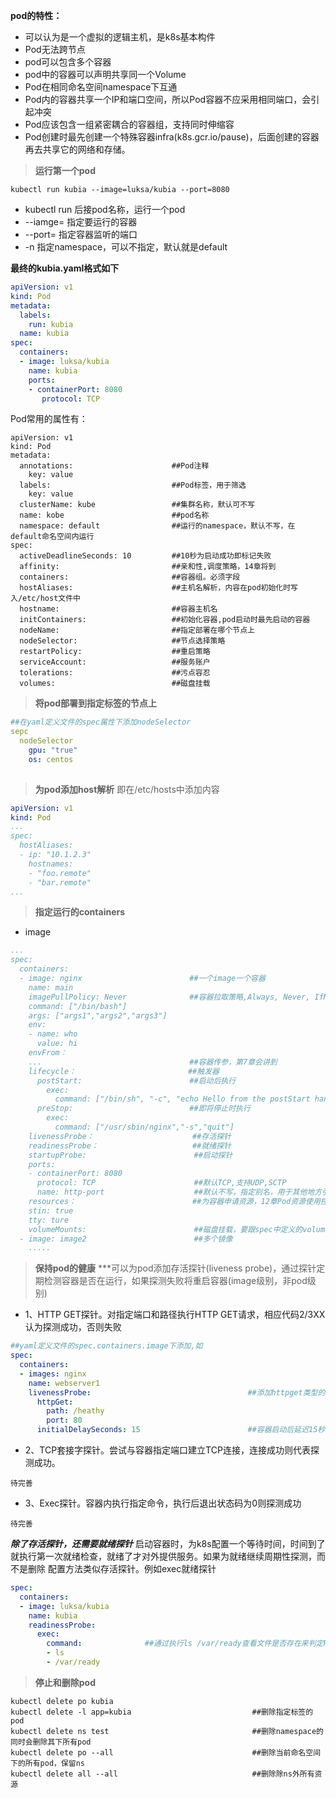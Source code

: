 **pod的特性：**
- 可以认为是一个虚拟的逻辑主机，是k8s基本构件
- Pod无法跨节点
- pod可以包含多个容器
- pod中的容器可以声明共享同一个Volume
- Pod在相同命名空间namespace下互通
- Pod内的容器共享一个IP和端口空间，所以Pod容器不应采用相同端口，会引起冲突
- Pod应该包含一组紧密耦合的容器组，支持同时伸缩容
- Pod创建时最先创建一个特殊容器infra(k8s.gcr.io/pause)，后面创建的容器再去共享它的网络和存储。

>**运行第一个pod**
```shell
kubectl run kubia --image=luksa/kubia --port=8080
```
- kubectl run 后接pod名称，运行一个pod
- --iamge= 指定要运行的容器
- --port= 指定容器监听的端口
- -n 指定namespace，可以不指定，默认就是default

**最终的kubia.yaml格式如下**
```yaml
apiVersion: v1                                                             #使用的kubernetes API版本，可以使用kubectl explain pod看到,必需
kind: Pod                                                                  #创建的kubernetes资源类型,必需
metadata:                                                                  #Pod的元数据，名字、标签、注解等
  labels:                                                                  #标签可以设置多个，对齐即可
    run: kubia                        
  name: kubia                                                              #Pod名称,必需
spec:                                                                      #Pod的规格内容，如运行的程序列表、监听的端口、挂载的目录等
  containers:
  - image: luksa/kubia                                                     #运行的docker容器名称，可以是多个，每个都单独一个-image
    name: kubia                                                            #容器的自定名称
    ports:                                                                 #容器的对外监听端口，可以是多个，每个都单独一个- containerPort
    - containerPort: 8080
       protocol: TCP                                                       #端口监听的协议类型，可以不指定，默认为TCP
```
Pod常用的属性有：
```
apiVersion: v1
kind: Pod
metadata:
  annotations:                      ##Pod注释
    key: value
  labels:                           ##Pod标签，用于筛选
    key: value
  clusterName: kube                 ##集群名称，默认可不写
  name: kobe                        ##pod名称
  namespace: default                ##运行的namespace，默认不写，在default命名空间内运行
spec:
  activeDeadlineSeconds: 10         ##10秒为启动成功即标记失败
  affinity:                         ##亲和性,调度策略，14章将到         
  containers:                       ##容器组。必须字段
  hostAliases:                      ##主机名解析，内容在pod初始化时写入/etc/host文件中
  hostname:                         ##容器主机名
  initContainers:                   ##初始化容器,pod启动时最先启动的容器
  nodeName:                         ##指定部署在哪个节点上
  nodeSelector:                     ##节点选择策略
  restartPolicy:                    ##重启策略
  serviceAccount:                   ##服务账户
  tolerations:                      ##污点容忍
  volumes:                          ##磁盘挂载
```
>**将pod部署到指定标签的节点上**
```yaml
##在yaml定义文件的spec属性下添加nodeSelector
sepc
  nodeSelector	
    gpu: "true"                                                            #添加选择器，要求部署在标签gpu值为true的节点机器上
    os: centos                                                             #node有默认主机名标签如kubernetes.io/hostname=k8s-node1，可以通过该标签部署到指定机器
                                                                             
```
>**为pod添加host解析**
即在/etc/hosts中添加内容
```yaml
apiVersion: v1
kind: Pod
...
spec:
  hostAliases:
  - ip: "10.1.2.3"
    hostnames:
    - "foo.remote"
    - "bar.remote"
...
```
>**指定运行的containers**
- image
```yaml
...
spec:
  containers:
  - image: nginx                        ##一个image一个容器
    name: main
    imagePullPolicy: Never              ##容器拉取策略,Always, Never, IfNotPresent,默认是Always           
    command: ["/bin/bash"]
    args: ["args1","args2","args3"] 
    env:
    - name: who
      value: hi
    envFrom：
    ...                                 ##容器传参，第7章会讲到
    lifecycle：                         ##触发器
      postStart:                        ##启动后执行
        exec:
          command: ["/bin/sh", "-c", "echo Hello from the postStart handler > /usr/share/message"]
      preStop:                          ##即将停止时执行
        exec:
          command: ["/usr/sbin/nginx","-s","quit"]
    livenessProbe：                      ##存活探针
    readinessProbe：                     ##就绪探针
    startupProbe:                        ##启动探针
    ports:
    - containerPort: 8080
      protocol: TCP                      ##默认TCP,支持UDP,SCTP
      name: http-port                    ##默认不写，指定别名，用于其他地方引用
    resources：                          ##为容器申请资源，12章Pod资源使用控制讲到
    stin: true
    tty: ture
    volumeMounts:                        ##磁盘挂载，要跟spec中定义的volumes配合
  - image: image2                        ##多个镜像
    .....
```
>**保持pod的健康**
***可以为pod添加存活探针(liveness probe)，通过探针定期检测容器是否在运行，如果探测失败将重启容器(image级别，非pod级别)
- 1、HTTP GET探针。对指定端口和路径执行HTTP GET请求，相应代码2/3XX认为探测成功，否则失败
```yaml
##yaml定义文件的spec.containers.image下添加,如
spec:
  containers:
  - images: nginx
    name: webserver1
    livenessProbe:                                   ##添加httpget类型的存活探针,对容器的80端口下的heath目录检测，如http://127.0.0.1:80/helthy
      httpGet:
        path: /heathy
        port: 80
      initialDelaySeconds: 15                        ##容器启动后延迟15秒再探测。如果服务启动有延迟，探测的太早会导致失败从而不断重启容器

```
- 2、TCP套接字探针。尝试与容器指定端口建立TCP连接，连接成功则代表探测成功。
```
待完善
```
- 3、Exec探针。容器内执行指定命令，执行后退出状态码为0则探测成功
```
待完善
```
***除了存活探针，还需要就绪探针***
启动容器时，为k8s配置一个等待时间，时间到了就执行第一次就绪检查，就绪了才对外提供服务。如果为就绪继续周期性探测，而不是删除
配置方法类似存活探针。例如exec就绪探针
```yaml
spec:
  containers:
  - image: luksa/kubia
    name: kubia
    readinessProbe:
      exec:
        command:              ##通过执行ls /var/ready查看文件是否存在来判定Pod是否就绪。未就绪就不是running，无法被访问
        - ls
        - /var/ready
```

>**停止和删除pod**
```shell
kubectl delete po kubia
kubectl delete -l app=kubia                           ##删除指定标签的pod
kubectl delete ns test                                ##删除namespace的同时会删除其下所有pod
kubectl delete po --all                               ##删除当前命名空间下的所有pod，保留ns
kubectl delete all --all                              ##删除除ns外所有资源
```
